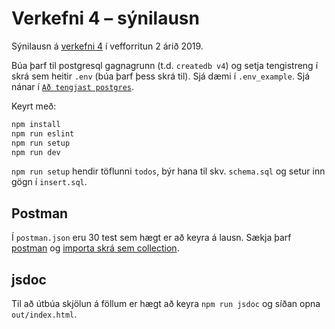 # Verkefni 4 – sýnilausn

Sýnilausn á [verkefni 4](https://github.com/vefforritun/vef2-2019-v4) í vefforritun 2 árið 2019.

Búa þarf til postgresql gagnagrunn (t.d. `createdb v4`) og setja tengistreng í skrá sem heitir `.env` (búa þarf þess skrá til). Sjá dæmi í `.env_example`. Sjá nánar í [`Að tengjast postgres`](https://github.com/vefforritun/vef2-2019/blob/master/itarefni/postgres.md).

Keyrt með:

```bash
npm install
npm run eslint
npm run setup
npm run dev
```

`npm run setup` hendir töflunni `todos`, býr hana til skv. `schema.sql` og setur inn gögn í `insert.sql`.

## Postman

Í `postman.json` eru 30 test sem hægt er að keyra á lausn. Sækja þarf [postman](https://www.getpostman.com/) og [importa skrá sem collection](https://learning.getpostman.com/docs/postman/collection_runs/sharing_a_collection_run/#importing-a-run).

## jsdoc

Til að útbúa skjölun á föllum er hægt að keyra `npm run jsdoc` og síðan opna `out/index.html`.
